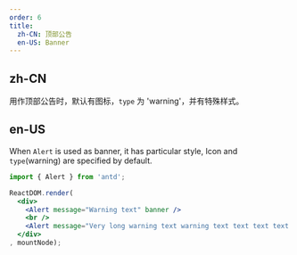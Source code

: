 ```yaml
---
order: 6
title:
  zh-CN: 顶部公告
  en-US: Banner
---
```


## zh-CN

用作顶部公告时，默认有图标，`type` 为 'warning'，并有特殊样式。

## en-US

When `Alert` is used as banner, it has particular style, Icon and `type`(warning) are specified by default.

````jsx
import { Alert } from 'antd';

ReactDOM.render(
  <div>
    <Alert message="Warning text" banner />
    <br />
    <Alert message="Very long warning text warning text text text text text text text" banner closable />
  </div>
, mountNode);
````
